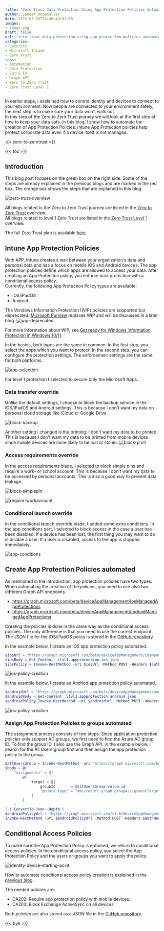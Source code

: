 ```yaml
---
title: "Zero Trust Data Protection Using App Protection Policies Automated"
author: Sander Rozemuller
date: 2023-03-30T20:40:49+02:00
images:
- image.png
draft: false
url: "zero-trust-data-protection-using-app-protection-policies-automated"
categories:
- Security
- Microsoft Intune
- Zero Trust
tags:
- Automation
- Data Protection
- Entra ID
- Graph API
- Zero to Zero Trust
- Zero Trust Level 1
---
```

In earlier steps, I explained how to control identity and devices to connect to your environment. Now people are connected to your environment safely, the next step is to make sure your data won't walk out.  
In this step of the Zero to Zero Trust journey we will look at the first step of how to keep your data safe. In this blog, I show how to automate the creation of App Protection Policies. Intune App Protection policies help protect corporate data even if a device itself is not managed.

{{< zero-to-zerotrust >}}


{{< toc >}}

## Introduction
This blog post focuses on the green box on the right side. Some of the steps are already explained in the previous blogs and are marked in the red box. The orange box shows the steps that are explained in this blog.

![zero-trust-overview](zero-trust-overview.png)

All blogs related to the Zero to Zero Trust journey are listed in the [Zero to Zero Trust](https://www.rozemuller.com//tags/zero-to-zero-trust/) overview.  
All blogs related to level 1 Zero Trust are listed in the [Zero Trust Level 1](https://www.rozemuller.com//tags/zero-trust-level-1/) overview.

The full Zero Trust plan is available [here](https://learn.microsoft.com/en-us/microsoft-365/security/microsoft-365-zero-trust?bc=https%3A%2F%2Flearn.microsoft.com%2Fen-us%2Fsecurity%2Fzero-trust%2Fbreadcrumb%2Ftoc.json&toc=https%3A%2F%2Flearn.microsoft.com%2Fen-us%2Fsecurity%2Fzero-trust%2Ftoc.json&view=o365-worldwide).
## Intune App Protection Policies
With APP, Intune creates a wall between your organization's data and personal data and has a focus on mobile iOS and Android devices. The app protection policies define which apps are allowed to access your data. After creating an App Protection policy, you enforce data protection with a conditional access policy.  
Currently, the following App Protection Policy types are available:
- iOS/iPadOS
- Android

The Windows Information Protection (WIP) policies are supported but deprecated. [Microsoft Purview](https://learn.microsoft.com/en-us/azure/purview/overview) replaces WIP and will be discussed in a later blog.
![wip-deprecated](wip-deprecated.png)

For more information about WIP, see [Get ready for Windows Information Protection in Windows 10/11](https://learn.microsoft.com/en-us/mem/intune/apps/app-protection-policies-configure-windows-10?source=recommendations).

In the basics, both types are the same in common. In the first step, you select the apps which you want to protect. In the second step, you can configure the protection settings. The enforcement settings are the same for both platforms.

![app-selection](app-selection.png)

For level 1 protection I selected to secure only the Microsoft Apps.

### Data transfer override
Unlike the default settings, I choose to block the backup service in the iOS/iPadOS and Android settings. This is because I don't want my data on personal cloud storage like iCloud or Google Drive.

![block-backup](block-backup.png)

Another setting I changed is the printing. I don't want my data to be printed. This is because I don't want my data to be printed from mobile devices since mobile devices are more likely to be lost or stolen.
![block-print](block-print.png)

### Access requirements override
In the access requirements blade, I selected to block simple pins and require a work- or school account. This is because I don't want my data to be accessed by personal accounts. This is also a good way to prevent data leakage.

![block-simplepin](block-simplepin.png)

![require-workaccount](require-workaccount.png)

### Conditional launch override
In the conditional launch override blade, I added some extra conditions. In the app conditions part, I selected to block access in the case a user has been disabled. If a device has been lost, the first thing you may want to do is disable a user. If a user is disabled, access to the app is stopped immediately. 

![app-conditions](app-conditions.png)

## Create App Protection Policies automated
As mentioned in the introduction, app protection policies have two types. When automating the creation of the policies, you need to use also two different Graph API endpoints. 

- https://graph.microsoft.com/beta/deviceAppManagement/iosManagedAppProtections
- https://graph.microsoft.com/beta/deviceAppManagement/androidManagedAppProtections

Creating the policies is done in the same way as the conditional access policies. The only difference is that you need to use the correct endpoint. The JSON file for the iOS/iPadOS policy is stored in the [GitHub repository](https://github.com/srozemuller/Identity/tree/main/ZeroTrust/DataProtection)

In the example below, I create an iOS app protection policy automated.  

```powershell
$iosUrl = "https://graph.microsoft.com/beta/deviceAppManagement/iosManagedAppProtections"
$iosBody = Get-Content .\lvl1.appprotection.ios.json
$iosPolicy = Invoke-RestMethod -uri $iosUrl -Method POST -Headers $authHeader -ContentType 'application/json' -body $iosBody
```

![ios-policy-creation](ios-policy-creation.png)


In the example below, I create an Andriod app protection policy automated.  

```powershell
$androidUrl = "https://graph.microsoft.com/beta/deviceAppManagement/androidManagedAppProtections"
$androidBody = Get-Content .\lvl1.appprotection.android.json
$androidPolicy Invoke-RestMethod -uri $androidUrl -Method POST -Headers $authHeader -ContentType 'application/json' -body $androidBody
```

![ios-policy-creation](ios-policy-creation.png)

### Assign App Protection Policies to groups automated
The assignment process consists of two steps. Since application protection policies only support AD groups, we first need to find the Azure AD group ID. To find the group ID, I also use the Graph API.
In the example below, I search for the All Users group first and then assign the app protection policy to the group.

```powershell
$allUsersGroup = Invoke-RestMethod -uri "https://graph.microsoft.com/beta/groups?`$filter=displayName eq 'All Users'" -Method GET -Headers $authHeader 
$body = @{
    "assignments" = @(
        @{
            target = @{
                groupId       = $allUsersGroup.value.id 
                "@odata.type" = "#microsoft.graph.groupAssignmentTarget"
            }
        }
    )
} | ConvertTo-Json -Depth 5
$androidPolicyUrl = "https://graph.microsoft.com/v1.0/deviceAppManagement/androidManagedAppProtections('{0}')/assign" -f $androidPolicy.Id 
Invoke-RestMethod -uri $androidPolicyUrl -Method POST -Headers $authHeader -ContentType 'application/json' -body $body
```

## Conditional Access Policies
To make sure the App Protection Policy is enforced, we return to conditional access policies. In the conditional access policy, you select the App Protection Policy and the users or groups you want to apply the policy. 

![identity-device-starting-point](identity-device-starting-point.png)

How to automate conditional access policy creation is explained in the [previous blog](https://www.rozemuller.com/zero-trust-common-identity-and-device-access-protection/#conditional-access-policies/).

The needed policies are:
- CA202: Require app protection policy with mobile devices.
- CA203: Block Exchange ActiveSync on all devices

Both policies are also stored as a JSON file in the [GitHub repository](https://github.com/srozemuller/Identity/tree/main/ZeroTrust/CommonIdentityDeviceProtection).

{{< bye >}}